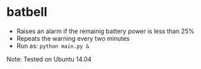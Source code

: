 # batbell
* Raises an alarm if the remainig battery power is less than 25%
* Repeats the warning every two minutes
* Run as: `python main.py &`

Note: Tested on Ubuntu 14.04